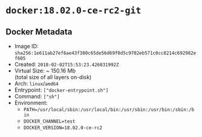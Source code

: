 # `docker:18.02.0-ce-rc2-git`

## Docker Metadata

- Image ID: `sha256:1e611ab27ef6ae43f380c65de56d69f0d5c9702eb571c0cc8214c692982ef605`
- Created: `2018-02-02T15:53:23.426831992Z`
- Virtual Size: ~ 150.16 Mb  
  (total size of all layers on-disk)
- Arch: `linux`/`amd64`
- Entrypoint: `["docker-entrypoint.sh"]`
- Command: `["sh"]`
- Environment:
  - `PATH=/usr/local/sbin:/usr/local/bin:/usr/sbin:/usr/bin:/sbin:/bin`
  - `DOCKER_CHANNEL=test`
  - `DOCKER_VERSION=18.02.0-ce-rc2`
